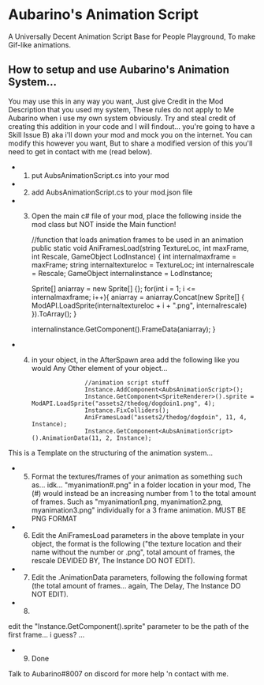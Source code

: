 # Aubarino's Animation Script
A Universally Decent Animation Script Base for People Playground, To make Gif-like animations.


<h2> How to setup and use Aubarino's Animation System... </h2>

You may use this in any way you want, Just give Credit in the Mod Description that you used my system,
These rules do not apply to Me Aubarino when i use my own system obviously.
Try and steal credit of creating this addition in your code and I will findout... you're going to have a Skill Issue B)
aka i'll down your mod and mock you on the internet.
You can modify this however you want, But to share a modified version of this you'll need to get in contact with me (read below).


* 1. put AubsAnimationScript.cs into your mod
* 2. add AubsAnimationScript.cs to your mod.json file
* 3. Open the main c# file of your mod, place the following inside the mod class but NOT inside the Main function!

        //function that loads animation frames to be used in an animation
        public static void AniFramesLoad(string TextureLoc, int maxFrame, int Rescale, GameObject LodInstance)
        {
        int internalmaxframe = maxFrame;
        string internaltextureloc = TextureLoc;
        int internalrescale = Rescale;
        GameObject internalinstance = LodInstance;

        Sprite[] aniarray = new Sprite[] {};
        for(int i = 1; i <= internalmaxframe; i++){
            aniarray = aniarray.Concat(new Sprite[] { ModAPI.LoadSprite(internaltextureloc + i + ".png", internalrescale) }).ToArray();
            }
        
        internalinstance.GetComponent<AubsAnimationScript>().FrameData(aniarray);
        }

* 4. in your object, in the AfterSpawn area add the following like you would Any Other element of your object...

                        //animation script stuff
                        Instance.AddComponent<AubsAnimationScript>();
                        Instance.GetComponent<SpriteRenderer>().sprite = ModAPI.LoadSprite("assets2/thedog/dogdoin1.png", 4);                        
                        Instance.FixColliders();                        
                        AniFramesLoad("assets2/thedog/dogdoin", 11, 4, Instance);
                        Instance.GetComponent<AubsAnimationScript>().AnimationData(11, 2, Instance);

This is a Template on the structuring of the animation system...

* 5. Format the textures/frames of your animation as something such as... idk... "myanimation#.png" in a folder location in
your mod, The (#) would instead be an increasing number from 1 to the total amount of frames.
Such as "myanimation1.png, myanimation2.png, myanimation3.png" individually for a 3 frame animation. MUST BE PNG FORMAT

* 6. Edit the AniFramesLoad parameters in the above template in your object,
the format is the following ("the texture location and their name without the number or .png", total amount of frames,
the rescale DEVIDED BY, The Instance DO NOT EDIT).

* 7. Edit the .AnimationData parameters, following the following format
(the total amount of frames... again, The Delay, The Instance DO NOT EDIT).

* 8.
edit the "Instance.GetComponent<SpriteRenderer>().sprite" parameter to be the path of the first frame... i guess? ...

* 9. Done

Talk to Aubarino#8007 on discord for more help 'n contact with me.

